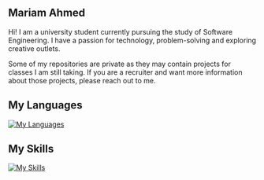 ## Mariam Ahmed
Hi! I am a university student currently pursuing the study of Software Engineering. I have a passion for technology, problem-solving and exploring creative outlets.

Some of my repositories are private as they may contain projects for classes I am still taking. If you are a recruiter and want more information about those projects, please reach out to me.

## My Languages
[![My Languages](https://skillicons.dev/icons?i=c,java,python,javascript,html,css,r,sql)](https://skillicons.dev)
## My Skills
[![My Skills](https://skillicons.dev/icons?i=github,docker,kubernetes,terraform,linux,aws)](https://skillicons.dev)
